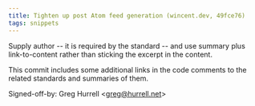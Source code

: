 ```yaml
---
title: Tighten up post Atom feed generation (wincent.dev, 49fce76)
tags: snippets
---
```


Supply author -- it is required by the standard -- and use summary plus link-to-content rather than sticking the excerpt in the content.

This commit includes some additional links in the code comments to the related standards and summaries of them.

Signed-off-by: Greg Hurrell &lt;greg@hurrell.net&gt;
